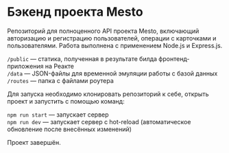 # Бэкенд проекта Mesto

Репозиторий для полноценного API проекта Mesto, включающий авторизацию и регистрацию пользователей, операции с карточками и пользователями.
Работа выполнена с применением Node.js и Express.js.

`/public` — статика, полученная в результате билда фронтенд-приложения на Реакте  
`/data` — JSON-файлы для временной эмуляции работы с базой данных  
`/routes` — папка с файлами роутера  

Для запуска необходимо клонировать репозиторий к себе, открыть проект и запустить с помощью команд:

`npm run start` — запускает сервер   
`npm run dev` — запускает сервер с hot-reload (автоматическое обновление после внесённых изменений)

Проект завершён.
